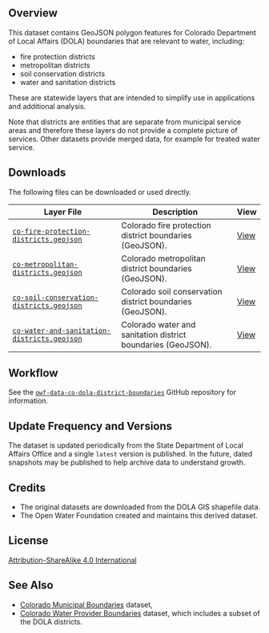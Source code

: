 ## Overview ##

This dataset contains GeoJSON polygon features for Colorado Department of Local Affairs (DOLA) boundaries
that are relevant to water, including:

* fire protection districts
* metropolitan districts
* soil conservation districts
* water and sanitation districts

These are statewide layers that are intended to simplify use in applications and additional analysis.

Note that districts are entities that are separate from municipal service areas
and therefore these layers do not provide a complete picture of services.
Other datasets provide merged data, for example for treated water service.

## Downloads ##

The following files can be downloaded or used directly.

| **Layer File** | **Description** | **View** |
| -- | -- | -- |
| [`co-fire-protection-districts.geojson`](latest/co-fire-protection-districts.geojson) | Colorado fire protection district boundaries (GeoJSON). | [View](https://gavinr.github.io/geojson-viewer/?url=https://data.openwaterfoundation.org/state/co/dola/district-boundaries/latest/co-fire-protection-districts.geojson) |
| [`co-metropolitan-districts.geojson`](latest/co-metropolitan-districts.geojson) | Colorado metropolitan district boundaries (GeoJSON). | [View](https://gavinr.github.io/geojson-viewer/?url=https://data.openwaterfoundation.org/state/co/dola/district-boundaries/latest/co-metropolitan-districts.geojson) |
| [`co-soil-conservation-districts.geojson`](latest/co-soil-conservation-districts.geojson) | Colorado soil conservation district boundaries (GeoJSON). | [View](https://gavinr.github.io/geojson-viewer/?url=https://data.openwaterfoundation.org/state/co/dola/district-boundaries/latest/co-soil-conservation-districts.geojson) |
| [`co-water-and-sanitation-districts.geojson`](latest/co-water-and-sanitation-districts.geojson) | Colorado water and sanitation district boundaries (GeoJSON). | [View](https://gavinr.github.io/geojson-viewer/?url=https://data.openwaterfoundation.org/state/co/dola/district-boundaries/latest/co-water-and-sanitation-districts.geojson) |

## Workflow ##

See the [`owf-data-co-dola-district-boundaries`](https://github.com/OpenWaterFoundation/owf-data-co-dola-district-boundaries)
GitHub repository for information.

## Update Frequency and Versions ##

The dataset is updated periodically from the State Department of Local Affairs Office and a single `latest` version is published.
In the future, dated snapshots may be published to help archive data to understand growth.

## Credits ##

* The original datasets are downloaded from the DOLA GIS shapefile data. 
* The Open Water Foundation created and maintains this derived dataset.

## License ##

[Attribution-ShareAlike 4.0 International](https://creativecommons.org/licenses/by-sa/4.0/)

## See Also ##


* [Colorado Municipal Boundaries](https://data.openwaterfoundation.org/state/co/dola/municipal-boundaries) dataset,
* [Colorado Water Provider Boundaries](https://data.openwaterfoundation.org/state/co/owf/water-provider-boundaries) dataset, which includes a subset of the DOLA districts.
